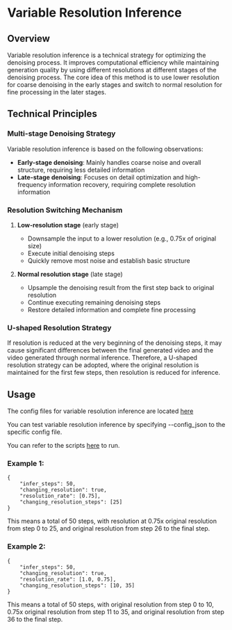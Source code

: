 # Variable Resolution Inference

## Overview

Variable resolution inference is a technical strategy for optimizing the denoising process. It improves computational efficiency while maintaining generation quality by using different resolutions at different stages of the denoising process. The core idea of this method is to use lower resolution for coarse denoising in the early stages and switch to normal resolution for fine processing in the later stages.

## Technical Principles

### Multi-stage Denoising Strategy

Variable resolution inference is based on the following observations:

- **Early-stage denoising**: Mainly handles coarse noise and overall structure, requiring less detailed information
- **Late-stage denoising**: Focuses on detail optimization and high-frequency information recovery, requiring complete resolution information

### Resolution Switching Mechanism

1. **Low-resolution stage** (early stage)
   - Downsample the input to a lower resolution (e.g., 0.75x of original size)
   - Execute initial denoising steps
   - Quickly remove most noise and establish basic structure

2. **Normal resolution stage** (late stage)
   - Upsample the denoising result from the first step back to original resolution
   - Continue executing remaining denoising steps
   - Restore detailed information and complete fine processing

### U-shaped Resolution Strategy

If resolution is reduced at the very beginning of the denoising steps, it may cause significant differences between the final generated video and the video generated through normal inference. Therefore, a U-shaped resolution strategy can be adopted, where the original resolution is maintained for the first few steps, then resolution is reduced for inference.

## Usage

The config files for variable resolution inference are located [here](https://github.com/ModelTC/LightX2V/tree/main/configs/changing_resolution)

You can test variable resolution inference by specifying --config_json to the specific config file.

You can refer to the scripts [here](https://github.com/ModelTC/LightX2V/blob/main/scripts/changing_resolution) to run.

### Example 1:
```
{
    "infer_steps": 50,
    "changing_resolution": true,
    "resolution_rate": [0.75],
    "changing_resolution_steps": [25]
}
```

This means a total of 50 steps, with resolution at 0.75x original resolution from step 0 to 25, and original resolution from step 26 to the final step.

### Example 2:
```
{
    "infer_steps": 50,
    "changing_resolution": true,
    "resolution_rate": [1.0, 0.75],
    "changing_resolution_steps": [10, 35]
}
```

This means a total of 50 steps, with original resolution from step 0 to 10, 0.75x original resolution from step 11 to 35, and original resolution from step 36 to the final step.
